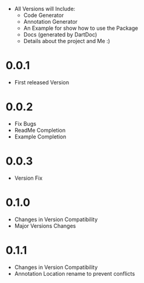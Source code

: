 - All Versions will Include:
  - Code Generator
  - Annotation Generator
  - An Example for show how to use the Package
  - Docs (generated by DartDoc)
  - Details about the project and Me :)

# 0.0.1
  - First released Version

# 0.0.2
  - Fix Bugs
  - ReadMe Completion
  - Example Completion

# 0.0.3
  - Version Fix

# 0.1.0
- Changes in Version Compatibility
- Major Versions Changes

# 0.1.1
- Changes in Version Compatibility
- Annotation Location rename to prevent conflicts